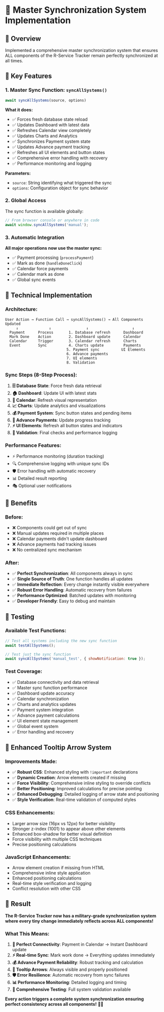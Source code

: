 # 🔄 Master Synchronization System Implementation

## 🎯 **Overview**
Implemented a comprehensive master synchronization system that ensures ALL components of the R-Service Tracker remain perfectly synchronized at all times.

## 🚀 **Key Features**

### 1. **Master Sync Function: `syncAllSystems()`**
```javascript
await syncAllSystems(source, options)
```

**What it does:**
- ✅ Forces fresh database state reload
- ✅ Updates Dashboard with latest data
- ✅ Refreshes Calendar view completely
- ✅ Updates Charts and Analytics
- ✅ Synchronizes Payment system state
- ✅ Updates Advance payment tracking
- ✅ Refreshes all UI elements and button states
- ✅ Comprehensive error handling with recovery
- ✅ Performance monitoring and logging

**Parameters:**
- `source`: String identifying what triggered the sync
- `options`: Configuration object for sync behavior

### 2. **Global Access**
The sync function is available globally:
```javascript
// From browser console or anywhere in code
await window.syncAllSystems('manual');
```

### 3. **Automatic Integration**
**All major operations now use the master sync:**
- ✅ Payment processing (`processPayment`)
- ✅ Mark as done (`handleDoneClick`)
- ✅ Calendar force payments
- ✅ Calendar mark as done
- ✅ Global sync events

## 🔧 **Technical Implementation**

### Architecture:
```
User Action → Function Call → syncAllSystems() → All Components Updated
     ↓              ↓                ↓                    ↓
  Payment      Process       1. Database refresh      Dashboard
  Mark Done    Action        2. Dashboard update      Calendar  
  Calendar     Trigger       3. Calendar refresh      Charts
  Event        Sync          4. Charts update         Payments
                            5. Payment sync          UI Elements
                            6. Advance payments      
                            7. UI elements           
                            8. Validation            
```

### Sync Steps (8-Step Process):
1. **🗄️ Database State**: Force fresh data retrieval
2. **🏠 Dashboard**: Update UI with latest stats
3. **📅 Calendar**: Refresh visual representation
4. **📈 Charts**: Update analytics and visualizations
5. **💰 Payment System**: Sync button states and pending items
6. **🔄 Advance Payments**: Update progress tracking
7. **⚡ UI Elements**: Refresh all button states and indicators
8. **🎯 Validation**: Final checks and performance logging

### Performance Features:
- ⚡ Performance monitoring (duration tracking)
- 🔍 Comprehensive logging with unique sync IDs
- 🛡️ Error handling with automatic recovery
- 📊 Detailed result reporting
- 🎭 Optional user notifications

## 🎯 **Benefits**

### Before:
- ❌ Components could get out of sync
- ❌ Manual updates required in multiple places
- ❌ Calendar payments didn't update dashboard
- ❌ Advance payments had tracking issues
- ❌ No centralized sync mechanism

### After:
- ✅ **Perfect Synchronization**: All components always in sync
- ✅ **Single Source of Truth**: One function handles all updates
- ✅ **Immediate Reflection**: Every change instantly visible everywhere
- ✅ **Robust Error Handling**: Automatic recovery from failures
- ✅ **Performance Optimized**: Batched updates with monitoring
- ✅ **Developer Friendly**: Easy to debug and maintain

## 🧪 **Testing**

### Available Test Functions:
```javascript
// Test all systems including the new sync function
await testAllSystems();

// Test just the sync function
await syncAllSystems('manual_test', { showNotification: true });
```

### Test Coverage:
- ✅ Database connectivity and data retrieval
- ✅ Master sync function performance
- ✅ Dashboard update accuracy
- ✅ Calendar synchronization
- ✅ Charts and analytics updates
- ✅ Payment system integration
- ✅ Advance payment calculations
- ✅ UI element state management
- ✅ Global event system
- ✅ Error handling and recovery

## 📱 **Enhanced Tooltip Arrow System**

### Improvements Made:
- ✅ **Robust CSS**: Enhanced styling with `!important` declarations
- ✅ **Dynamic Creation**: Arrow elements created if missing
- ✅ **Force Visibility**: Comprehensive inline styling to override conflicts
- ✅ **Better Positioning**: Improved calculations for precise pointing
- ✅ **Enhanced Debugging**: Detailed logging of arrow state and positioning
- ✅ **Style Verification**: Real-time validation of computed styles

### CSS Enhancements:
- Larger arrow size (16px vs 12px) for better visibility
- Stronger z-index (1001) to appear above other elements
- Enhanced box-shadow for better visual definition
- Force visibility with multiple CSS techniques
- Precise positioning calculations

### JavaScript Enhancements:
- Arrow element creation if missing from HTML
- Comprehensive inline style application
- Enhanced positioning calculations
- Real-time style verification and logging
- Conflict resolution with other CSS

## 🎉 **Result**

**The R-Service Tracker now has a military-grade synchronization system where every tiny change immediately reflects across ALL components!**

### What This Means:
1. **🔗 Perfect Connectivity**: Payment in Calendar → Instant Dashboard update
2. **⚡ Real-time Sync**: Mark work done → Everything updates immediately  
3. **💰 Advance Payment Reliability**: Robust tracking and calculation
4. **🎯 Tooltip Arrows**: Always visible and properly positioned
5. **🛡️ Error Resilience**: Automatic recovery from sync failures
6. **📊 Performance Monitoring**: Detailed logging and timing
7. **🧪 Comprehensive Testing**: Full system validation available

**Every action triggers a complete system synchronization ensuring perfect consistency across all components!** 🎯✨